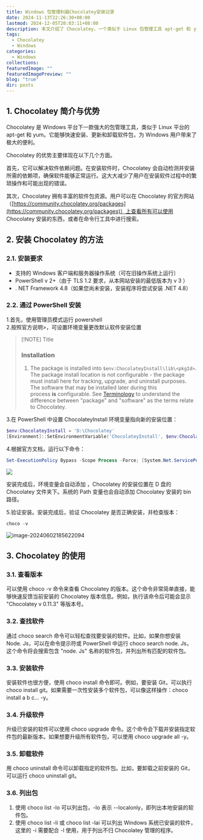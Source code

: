 ```yaml
---
title: Windows 包管理利器Chocolatey安装记录
date: 2024-11-13T22:26:30+08:00
lastmod: 2024-12-05T20:03:11+08:00
description: 本文介绍了 Chocolatey，一个类似于 Linux 包管理工具 apt-get 和 yum 的 Windows 平台包管理器。它能够简化软件安装、更新和卸载流程，并且具有丰富的软件资源库来解决依赖问题。文章详细描述了通过 PowerShell 安装 Chocolatey 的步骤及基本命令的使用方法，包括查看版本、搜索、安装、升级和卸载软件等操作。
tags:
  - Chocolatey
  - Windows
categories:
  - Windows
collections: 
featuredImage: ""
featuredImagePreview: ""
blog: "true"
dir: posts
---
```


## 1. Chocolatey 简介与优势

Chocolatey 是 Windows 平台下一款强大的包管理工具，类似于 Linux 平台的 apt-get 和 yum。它能够快速安装、更新和卸载软件包，为 Windows 用户带来了极大的便利。

Chocolatey 的优势主要体现在以下几个方面。

首先，它可以解决软件依赖问题。在安装软件时，Chocolatey 会自动检测并安装所需的依赖项，确保软件能够正常运行。这大大减少了用户在安装软件过程中的繁琐操作和可能出现的错误。

其次，Chocolatey 拥有丰富的软件包资源。用户可以在 Chocolatey 的官方网站（[https://community.chocolatey.org/packages](https://community.chocolatey.org/packages)）上查看所有可以使用 Chocolatey 安装的东西，或者在命令行工具中进行搜索。

## 2. 安装 Chocolatey 的方法

### 2.1. 安装要求

+ 支持的 Windows 客户端和服务器操作系统（可在旧操作系统上运行）
+ PowerShell v 2+（由于 TLS 1.2 要求，从本网站安装的最低版本为 v 3 ）
+ . NET Framework 4.8（如果您尚未安装，安装程序将尝试安装 .NET 4.8）

### 2.2. 通过 PowerShell 安装

1.首先，使用管理员模式运行 powershell  
2.按照官方说明>，可设置环境变量更改默认软件安装位置
> [!NOTE] Title
> ### Installation
> 1. The package is installed into `$env:ChocolateyInstall\lib\<pkgId>`. The package install location is not configurable - the package must install here for tracking, upgrade, and uninstall purposes. The software that may be installed later during this process **is** configurable. See [Terminology](https://docs.chocolatey.org/en-us/getting-started/#terminology) to understand the difference between "package" and "software" as the terms relate to Chocolatey.

3.在 PowerShell 中设置 ChocolateyInstall 环境变量指向新的安装位置：
```powershell
$env:ChocolateyInstall = 'D:\Chocolatey'
[Environment]::SetEnvironmentVariable('ChocolateyInstall', $env:ChocolateyInstall, 'Machine')
```

4.根据官方文档，运行以下命令：
```powershell
Set-ExecutionPolicy Bypass -Scope Process -Force; [System.Net.ServicePointManager]::SecurityProtocol = [System.Net.ServicePointManager]::SecurityProtocol -bor 3072; iex ((New-Object System.Net.WebClient).DownloadString('https://community.chocolatey.org/install.ps1'))
```

![](attachments/2aaf016eb582f61271e1cd98aeecbc47_MD5.png)

安装完成后，环境变量会自动添加 ，Chocolatey 的安装位置在 D 盘的 Chocolatey 文件夹下。系统的 Path 变量也会自动添加 Chocolatey 安装的 bin 路径。

5.验证安装。安装完成后，验证 Chocolatey 是否正确安装，并检查版本：
```powershell
choco -v
```

![image-20240602185622094](attachments/5b7fc728bee73c7d51ad1daab6ed3930_MD5.png)

## 3. Chocolatey 的使用

### 3.1. 查看版本

可以使用 choco -v 命令来查看 Chocolatey 的版本。这个命令非常简单直接，能够快速反馈当前安装的 Chocolatey 版本信息。例如，执行该命令后可能会显示 "Chocolatey v 0.11.3" 等版本号。

### 3.2. 查找软件

通过 choco search <package-name>命令可以轻松查找要安装的软件。比如，如果你想安装 Node. Js，可以在命令提示符或 PowerShell 中运行 choco search node. Js，这个命令将会搜索包含 "node. Js" 名称的软件包，并列出所有匹配的软件包。

### 3.3. 安装软件

安装软件也很方便，使用 choco install <package-name>命令即可。例如，要安装 Git，可以执行 choco install git。如果需要一次性安装多个软件包，可以像这样操作：choco install a b c… -y。

### 3.4. 升级软件

升级已安装的软件可以使用 choco upgrade <package-name>命令。这个命令会下载并安装指定软件包的最新版本。如果想要升级所有软件包，可以使用 choco upgrade all -y。

### 3.5. 卸载软件

用 choco uninstall <package-name>命令可以卸载指定的软件包。比如，要卸载之前安装的 Git，可以运行 choco uninstall git。

### 3.6. 列出包

1. 使用 choco list -lo 可以列出包，-lo 表示 --localonly，即列出本地安装的软件包。
2. 使用 choco list -li 或 choco list -lai 可以列出 Windows 系统已安装的软件，这里的 -i 需要配合 -l 使用，用于列出不归 Chocolatey 管理的程序。
